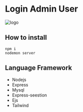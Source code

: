 # Login Admin User

![logo]()

## How to install 
```
npm i
nodemon server
```

## Language Framework
* Nodejs
* Express
* Mysql
* Express-seestion
* Ejs
* Tailwind
